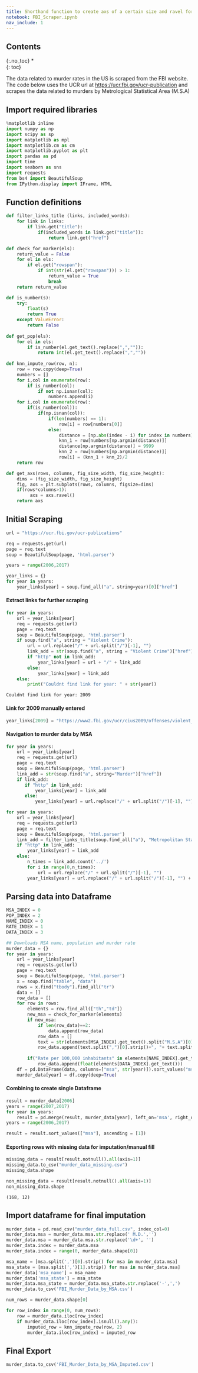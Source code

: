 ```yaml
---
title: Shorthand function to create axs of a certain size and ravel for easier graphing
notebook: FBI_Scraper.ipynb
nav_include: 1
---
```


## Contents
{:.no_toc}
*  
{: toc}


The data related to murder rates in the US is scraped from the FBI website. <br>The code below uses the UCR url at https://ucr.fbi.gov/ucr-publication and scrapes the data related to murders by Metrological Statistical Area (M.S.A)

## Import required libraries



```python
%matplotlib inline
import numpy as np
import scipy as sp
import matplotlib as mpl
import matplotlib.cm as cm
import matplotlib.pyplot as plt
import pandas as pd
import time
import seaborn as sns
import requests
from bs4 import BeautifulSoup
from IPython.display import IFrame, HTML
```


## Function definitions



```python
def filter_links_title (links, included_words):
    for link in links:
        if link.get("title"):
            if(included_words in link.get("title")):
                return link.get("href")

def check_for_marker(els):
    return_value = False
    for el in els:
        if el.get("rowspan"):
            if int(str(el.get("rowspan"))) > 1:
                return_value = True
                break
    return return_value

def is_number(s):
    try:
        float(s)
        return True
    except ValueError:
        return False
    
def get_pop(els):
    for el in els:
        if is_number(el.get_text().replace(",","")):
            return int(el.get_text().replace(",",""))
        
def knn_impute_row(row, n):
    row = row.copy(deep=True)
    numbers = []
    for i,col in enumerate(row):
        if is_number(col):
            if not np.isnan(col):
                numbers.append(i)
    for i,col in enumerate(row):
        if(is_number(col)):
            if(np.isnan(col)):
                if(len(numbers) == 1):
                    row[i] = row[numbers[0]]
                else:
                    distance = [np.abs(index - i) for index in numbers]
                    knn_1 = row[numbers[np.argmin(distance)]]
                    distance[np.argmin(distance)] = 9999
                    knn_2 = row[numbers[np.argmin(distance)]]
                    row[i] = (knn_1 + knn_2)/2
    return row

def get_axs(rows, columns, fig_size_width, fig_size_height):
    dims = (fig_size_width, fig_size_height)
    fig, axs = plt.subplots(rows, columns, figsize=dims)
    if(rows*columns>1):
         axs = axs.ravel()
    return axs
```


## Initial Scraping



```python
url = "https://ucr.fbi.gov/ucr-publications"
```




```python
req = requests.get(url)
page = req.text
soup = BeautifulSoup(page, 'html.parser')
```




```python
years = range(2006,2017)
```




```python
year_links = {}
for year in years:
    year_links[year] = soup.find_all("a", string=year)[0]["href"]
```


#### Extract links for further scraping



```python
for year in years:
    url = year_links[year]
    req = requests.get(url)
    page = req.text
    soup = BeautifulSoup(page, 'html.parser')
    if soup.find("a", string = "Violent Crime"):
        url = url.replace("/" + url.split("/")[-1], "")
        link_add = str(soup.find("a", string = "Violent Crime")["href"])
        if "http" not in link_add:
            year_links[year] = url + "/" + link_add
        else:
            year_links[year] = link_add
    else:
        print("Couldnt find link for year: " + str(year))
```


    Couldnt find link for year: 2009
    

#### Link for 2009 manually entered



```python
year_links[2009] = "https://www2.fbi.gov/ucr/cius2009/offenses/violent_crime/index.html"
```


#### Navigation to murder data by MSA



```python
for year in years:
    url = year_links[year]
    req = requests.get(url)
    page = req.text
    soup = BeautifulSoup(page, 'html.parser')
    link_add = str(soup.find("a", string="Murder")["href"])
    if link_add:
       if "http" in link_add:
           year_links[year] = link_add
       else:
           year_links[year] = url.replace("/" + url.split("/")[-1], "") + "/" +link_add
```




```python
for year in years:
    url = year_links[year]
    req = requests.get(url)
    page = req.text
    soup = BeautifulSoup(page, 'html.parser')
    link_add = filter_links_title(soup.find_all("a"), "Metropolitan Statistical Area")
    if "http" in link_add:
        year_links[year] = link_add
    else:
        n_times = link_add.count('../')
        for i in range(0,n_times):
            url = url.replace("/" + url.split("/")[-1], "")
        year_links[year] = url.replace("/" + url.split("/")[-1], "") + "/" + link_add.replace("../","")
```


## Parsing data into Dataframe



```python
MSA_INDEX = 0
POP_INDEX = 2
NAME_INDEX = 0
RATE_INDEX = 1
DATA_INDEX = 3
```




```python
## Downloads MSA name, population and murder rate
murder_data = {}
for year in years:
    url = year_links[year]
    req = requests.get(url)
    page = req.text
    soup = BeautifulSoup(page, 'html.parser')
    x = soup.find("table", "data")
    rows = x.find("tbody").find_all("tr")
    data = []
    row_data = []
    for row in rows:
        elements = row.find_all(["th","td"])
        new_msa = check_for_marker(elements)
        if new_msa:
            if len(row_data)==2:
                data.append(row_data)
            row_data = []
            text = str(elements[MSA_INDEX].get_text().split("M.S.A")[0])
            row_data.append(text.split(",")[0].strip()+", "+ text.split(",")[1].strip())
            
        if("Rate per 100,000 inhabitants" in elements[NAME_INDEX].get_text()):
            row_data.append(float(elements[DATA_INDEX].get_text()))
    df = pd.DataFrame(data, columns=["msa", str(year)]).sort_values("msa", ascending=[0])
    murder_data[year] = df.copy(deep=True)
```


#### Combining to create single Dataframe



```python
result = murder_data[2006]
years = range(2007,2017)
for year in years:
    result = pd.merge(result, murder_data[year], left_on='msa', right_on='msa', how='outer')
years = range(2006,2017)
```




```python
result = result.sort_values(["msa"], ascending = [1])
```


#### Exporting rows with missing data for imputation/manual fill



```python
missing_data = result[result.notnull().all(axis=1)]
missing_data.to_csv("murder_data_missing.csv")
missing_data.shape
```




```python
non_missing_data = result[result.notnull().all(axis=1)]
non_missing_data.shape
```





    (168, 12)



## Import dataframe for final imputation



```python
murder_data = pd.read_csv("murder_data_full.csv", index_col=0)
murder_data.msa = murder_data.msa.str.replace(' M.D.','')
murder_data.msa = murder_data.msa.str.replace('\d+', '')
murder_data.index = murder_data.msa
murder_data.index = range(0, murder_data.shape[0])

msa_name = [msa.split(',')[0].strip() for msa in murder_data.msa]
msa_state = [msa.split(',')[1].strip() for msa in murder_data.msa]
murder_data['msa_name'] = msa_name
murder_data['msa_state'] = msa_state
murder_data.msa_state = murder_data.msa_state.str.replace('-',',')
murder_data.to_csv('FBI_Murder_Data_by_MSA.csv')
```




```python
num_rows = murder_data.shape[0]
```




```python
for row_index in range(0, num_rows):
    row = murder_data.iloc[row_index]
    if murder_data.iloc[row_index].isnull().any():
        imputed_row = knn_impute_row(row, 2)
        murder_data.iloc[row_index] = imputed_row
```


## Final Export



```python
murder_data.to_csv('FBI_Murder_Data_by_MSA_Imputed.csv')
```


